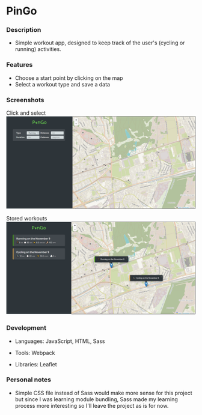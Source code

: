 # PinGo

### Description

* Simple workout app, designed to keep track of the user's (cycling or running) activities.

### Features

* Choose a start point by clicking on the map
* Select a workout type and save a data

### Screenshots

Click and select
![Click and select](/src/img/Click-map.png)

Stored workouts
![Stored workouts](/src/img/Storage-map.png)

### Development

* Languages: JavaScript, HTML, Sass

* Tools: Webpack

* Libraries: Leaflet

### Personal notes

* Simple CSS file instead of Sass would make more sense for this project but since I was learning module bundling, Sass made my learning process more interesting so I'll leave the project as is for now.